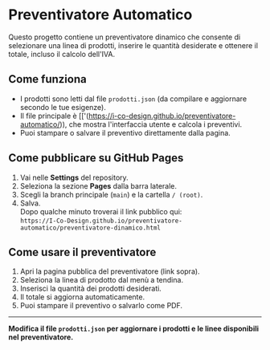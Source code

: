 # Preventivatore Automatico

Questo progetto contiene un preventivatore dinamico che consente di selezionare una linea di prodotti, inserire le quantità desiderate e ottenere il totale, incluso il calcolo dell'IVA.

## Come funziona

- I prodotti sono letti dal file `prodotti.json` (da compilare e aggiornare secondo le tue esigenze).
- Il file principale è [['(https://i-co-design.github.io/preventivatore-automatico/)), che mostra l'interfaccia utente e calcola i preventivi.
- Puoi stampare o salvare il preventivo direttamente dalla pagina.

## Come pubblicare su GitHub Pages

1. Vai nelle **Settings** del repository.
2. Seleziona la sezione **Pages** dalla barra laterale.
3. Scegli la branch principale (`main`) e la cartella `/ (root)`.
4. Salva.  
   Dopo qualche minuto troverai il link pubblico qui:  
   `https://I-Co-Design.github.io/preventivatore-automatico/preventivatore-dinamico.html`

## Come usare il preventivatore

1. Apri la pagina pubblica del preventivatore (link sopra).
2. Seleziona la linea di prodotto dal menù a tendina.
3. Inserisci la quantità dei prodotti desiderati.
4. Il totale si aggiorna automaticamente.
5. Puoi stampare il preventivo o salvarlo come PDF.

---

**Modifica il file `prodotti.json` per aggiornare i prodotti e le linee disponibili nel preventivatore.**
